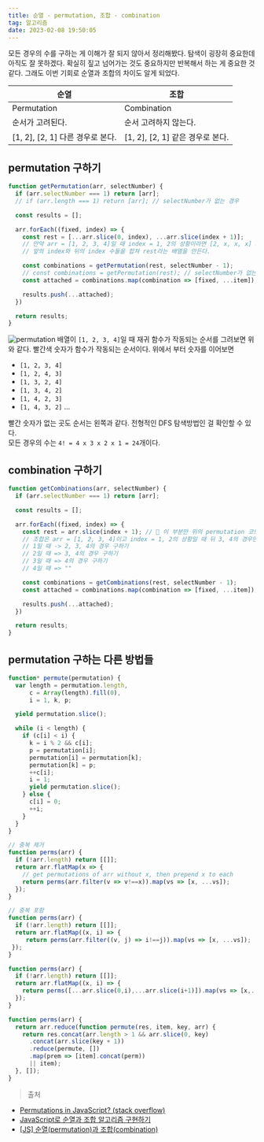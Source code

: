 ```yaml
---
title: 순열 - permutation, 조합 - combination
tag: 알고리즘
date: 2023-02-08 19:50:05
---
```


<script>
  import image from "$lib/images/posts/tree.png";
</script>

모든 경우의 수를 구하는 게 이해가 잘 되지 않아서 정리해봤다. 탐색이 굉장히 중요한데 아직도 잘 못하겠다. 확실히 짚고 넘어가는 것도 중요하지만 반복해서 하는 게 중요한 것 같다. 그래도 이번 기회로 순열과 조합의 차이도 알게 되었다.




|순열|조합|
|-|-|
|Permutation|Combination|
|순서가 고려된다.|순서 고려하지 않는다.|
|[1, 2], [2, 1] 다른 경우로 본다.|[1, 2], [2, 1] 같은 경우로 본다.|

## permutation 구하기

```js
function getPermutation(arr, selectNumber) {
  if (arr.selectNumber === 1) return [arr];
  // if (arr.length === 1) return [arr]; // selectNumber가 없는 경우

  const results = [];

  arr.forEach((fixed, index) => {
    const rest = [...arr.slice(0, index), ...arr.slice(index + 1)];
    // 만약 arr = [1, 2, 3, 4]일 때 index = 1, 2의 상황이라면 [2, x, x, x] 2를 앞에 fix하고 나머지 1, 3, 4를 섞어야 한다.
    // 앞의 index와 뒤의 index 수들을 합쳐 rest라는 배열을 만든다.

    const combinations = getPermutation(rest, selectNumber - 1);
    // const combinations = getPermutation(rest); // selectNumber가 없는 경우
    const attached = combinations.map(combination => [fixed, ...item]);

    results.push(...attached);
  })

  return results;
}
```

![permutation]({image})
배열이 `[1, 2, 3, 4]`일 때 재귀 함수가 작동되는 순서를 그려보면 위와 같다. 빨간색 숫자가 함수가 작동되는 순서이다. 위에서 부터 숫자를 이어보면
- `[1, 2, 3, 4]`
- `[1, 2, 4, 3]`
- `[1, 3, 2, 4]`
- `[1, 3, 4, 2]`
- `[1, 4, 2, 3]`
- `[1, 4, 3, 2]`
...  

빨간 숫자가 없는 곳도 순서는 왼쪽과 같다. 전형적인 DFS 탐색방법인 걸 확인할 수 있다.  
모든 경우의 수는 `4! = 4 x 3 x 2 x 1 = 24`개이다.



## combination 구하기

```js
function getCombinations(arr, selectNumber) {
  if (arr.selectNumber === 1) return [arr];

  const results = [];

  arr.forEach((fixed, index) => {
    const rest = arr.slice(index + 1); // 🚀 이 부분만 위의 permutation 코드와 다르게 해주면 된다.
    // 조합은 arr = [1, 2, 3, 4]이고 index = 1, 2의 상황일 때 뒤 3, 4의 경우만 더해주면 된다.
    // 1일 때 -> 2, 3, 4의 경우 구하기
    // 2일 때 => 3, 4의 경우 구하기
    // 3일 때 => 4의 경우 구하기
    // 4일 때 => ""

    const combinations = getCombinations(rest, selectNumber - 1);
    const attached = combinations.map(combination => [fixed, ...item]);

    results.push(...attached);
  })

  return results;
}
```

## permutation 구하는 다른 방법들


```js
function* permute(permutation) {
  var length = permutation.length,
      c = Array(length).fill(0),
      i = 1, k, p;

  yield permutation.slice();

  while (i < length) {
    if (c[i] < i) {
      k = i % 2 && c[i];
      p = permutation[i];
      permutation[i] = permutation[k];
      permutation[k] = p;
      ++c[i];
      i = 1;
      yield permutation.slice();
    } else {
      c[i] = 0;
      ++i;
    }
  }
}

// 중복 제거
function perms(arr) {
  if (!arr.length) return [[]];
  return arr.flatMap(x => {
    // get permutations of arr without x, then prepend x to each
    return perms(arr.filter(v => v!==x)).map(vs => [x, ...vs]);
  });
}

// 중복 포함
function perms(arr) {
  if (!arr.length) return [[]];
  return arr.flatMap((x, i) => {
     return perms(arr.filter((v, j) => i!==j)).map(vs => [x, ...vs]);
 });
}

function perms(arr) {
  if (!arr.length) return [[]];
  return arr.flatMap((x, i) => {
    return perms([...arr.slice(0,i),...arr.slice(i+1)]).map(vs => [x,...vs]);
  });
}

function perms(arr) {
  return arr.reduce(function permute(res, item, key, arr) {
    return res.concat(arr.length > 1 && arr.slice(0, key)
      .concat(arr.slice(key + 1))
      .reduce(permute, [])
      .map(prem => [item].concat(perm))
      || item);
  }, []);
}
```

> 출처
- [Permutations in JavaScript? (stack overflow)](https://stackoverflow.com/questions/9960908/permutations-in-javascript)
- [JavaScript로 순열과 조합 알고리즘 구현하기](https://jun-choi-4928.medium.com/javascript%EB%A1%9C-%EC%88%9C%EC%97%B4%EA%B3%BC-%EC%A1%B0%ED%95%A9-%EC%95%8C%EA%B3%A0%EB%A6%AC%EC%A6%98-%EA%B5%AC%ED%98%84%ED%95%98%EA%B8%B0-21df4b536349)
- [[JS] 순열(permutation)과 조합(combination)](https://woong-jae.com/algorithm/220408-permutation-and-combination)